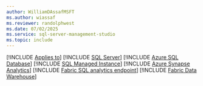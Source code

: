```yaml
---
author: WilliamDAssafMSFT
ms.author: wiassaf
ms.reviewer: randolphwest
ms.date: 07/02/2025
ms.service: sql-server-management-studio
ms.topic: include
---
```


[!INCLUDE [Applies to](../applies-md.md)] [!INCLUDE [SQL Server](_ssnoversion.md)] [!INCLUDE [Azure SQL Database](_asdb.md)] [!INCLUDE [SQL Managed Instance](_asmi.md)] [!INCLUDE [Azure Synapse Analytics](_asa.md)] [!INCLUDE [Fabric SQL analytics endpoint](_fabric-se.md)] [!INCLUDE [Fabric Data Warehouse](_fabric-dw.md)]
